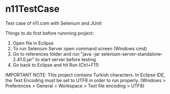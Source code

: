 # n11TestCase
Test case of n11.com with Selenium and JUnit

Things to do first before runnning project:

1. Open file in Eclipse
2. To run Selenium Server open command screen (Windows cmd)
3. Go to references folder and run "java -jar selenium-server-standalone-2.41.0.jar" to start server before testing
4. Go back to Eclipse and hit Run (Ctrl+F11)


IMPORTANT NOTE: This project contains Turkish characters. In Eclipse IDE, the Text Encoding must be set to UTF8 in order to run properly. (Windows > Preferences > General > Workspace > Text file encoding > UTF8)
